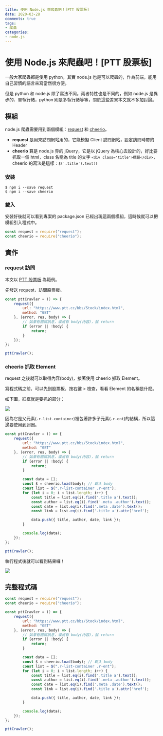 ```yaml
---
title: 使用 Node.js 來爬蟲吧！[PTT 股票板]
date: 2020-03-28
comments: true
tags: 
- 爬蟲
categories: 
- node.js
---
```

# 使用 Node.js 來爬蟲吧！[PTT 股票板]

一般大家爬蟲都是使用 python，其實 node.js 也是可以爬蟲的，作為前端，能用自己習慣的語言來寫當然很方便。

但是 python 和 node.js 除了寫法不同，兩者特性也是不同的，例如 node.js 是異步的、單執行緒，python 則是多執行緒等等，關於這些差異本文就不多加討論。

## 模組

node.js 爬蟲需要用到兩個模組：[request](https://github.com/request/request) 和 [cheerio](https://github.com/cheeriojs/cheerio)。

* **request** 是用來訪問網站用的，它能模擬 Client 訪問網站，設定訪問時帶的 Header
* **cheerio** 算是 node.js 界的 jQuery，它是以 jQuery 為核心去設計的，好比要抓取一個 html，class 名稱為 title 的文字 `<div class='title'>標題</div>`，cheerio 的寫法是這樣：`$('.title').text()`

### 安裝

```
$ npm i --save request
$ npm i --save cheerio
```

### 載入

安裝好後就可以看到專案的 package.json 已經出現這兩個模組，這時候就可以把模組引入程式中。

```js
const request = require("request");
const cheerio = require("cheerio");
```

## 實作

### request 訪問

本文以 [PTT 股票板](https://www.ptt.cc/bbs/Stock/index.html) 為範例。

先發送 request，訪問股票板。

```js
const pttCrawler = () => {
    request({
        url: "https://www.ptt.cc/bbs/Stock/index.html",
        method: "GET"
    }, (error, res, body) => {
        // 如果有錯誤訊息，或沒有 body(內容)，就 return
        if (error || !body) {
            return;
        }
    });
};

pttCrawler();
```

### cheerio 抓取 Element

request 之後就可以取得內容(body)，接著使用 cheerio 抓取 Element。

寫程式碼之前，可以先到股票板，按右鍵 > 檢查，看看 Element 的名稱是什麼。

如下圖，紅框就是要抓的部分：

![](/images/ptt-crawler/ptt1.jpg)

因為它是父元素(`.r-list-container`)裡包著許多子元素(`.r-ent`)的結構，所以這邊要使用到迴圈。

```js
const pttCrawler = () => {
    request({
        url: "https://www.ptt.cc/bbs/Stock/index.html",
        method: "GET"
    }, (error, res, body) => {
        // 如果有錯誤訊息，或沒有 body(內容)，就 return
        if (error || !body) {
            return;
        }

        const data = [];
        const $ = cheerio.load(body); // 載入 body
        const list = $(".r-list-container .r-ent");
        for (let i = 0; i < list.length; i++) {
            const title = list.eq(i).find('.title a').text();
            const author = list.eq(i).find('.meta .author').text();
            const date = list.eq(i).find('.meta .date').text();
            const link = list.eq(i).find('.title a').attr('href');

            data.push({ title, author, date, link });
        }

        console.log(data);
    });
};

pttCrawler();
```

執行程式後就可以看到結果囉！

![](/images/ptt-crawler/ptt2.jpg)

## 完整程式碼

```js
const request = require("request");
const cheerio = require("cheerio");

const pttCrawler = () => {
    request({
        url: "https://www.ptt.cc/bbs/Stock/index.html",
        method: "GET"
    }, (error, res, body) => {
        // 如果有錯誤訊息，或沒有 body(內容)，就 return
        if (error || !body) {
            return;
        }

        const data = [];
        const $ = cheerio.load(body); // 載入 body
        const list = $(".r-list-container .r-ent");
        for (let i = 0; i < list.length; i++) {
            const title = list.eq(i).find('.title a').text();
            const author = list.eq(i).find('.meta .author').text();
            const date = list.eq(i).find('.meta .date').text();
            const link = list.eq(i).find('.title a').attr('href');

            data.push({ title, author, date, link });
        }

        console.log(data);
    });
};

pttCrawler();
```